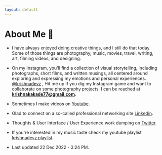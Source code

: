 ```yaml
---
layout: default
---
```


# About Me 📝

* I have always enjoyed doing creative things, and I still do that today. Some of those things are photography, music, movies, travel, writing, art, filming videos, and designing.

* On my Instagram, you'll find a collection of visual storytelling, including photographs, short films, and written musings, all centered around exploring and expressing my emotions and personal experiences. [@krishnadevz](https://www.instagram.com/krishnadevz/) , Hit me up if you dig my Instagram game and want to collaborate on some photography projects. I can be reached at **krishnakakade77@gmail.com**. 

* Sometimes I make videos on [Youtube](https://www.youtube.com/channel/UCTtvSf6G8KHpeh2i8t48PsQ).

* Glad to connect on a so-called professional networking site [Linkedin](https://www.linkedin.com/in/krishnakakade/).

* Thoughts & User Interface / User Experience work dumping on [Twitter](https://twitter.com/krishnadevz).

* If you're interested in my music taste check my youtube playlist [krishnadevz playlist](https://youtube.com/playlist?list=PLpgxnKQJjhelT86IP_4S-DNQWHNIpaxYo).

* Last updated 22 Dec 2022 - 3:24 PM. 



